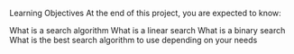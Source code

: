 Learning Objectives
At the end of this project, you are expected to know:

What is a search algorithm
What is a linear search
What is a binary search
What is the best search algorithm to use depending on your needs